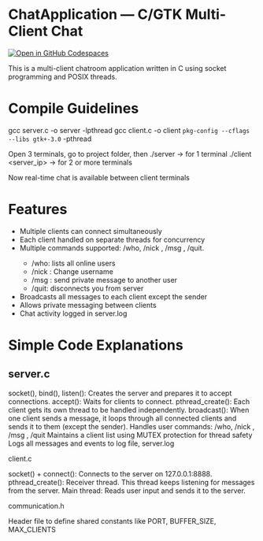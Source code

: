 # ChatApplication — C/GTK Multi-Client Chat

[![Open in GitHub Codespaces](https://github.com/codespaces/badge.svg)](https://codespaces.new/msaintjean27/ChatApplication?quickstart=1)

This is a multi-client chatroom application written in C using socket programming and POSIX threads.

# Compile Guidelines

gcc server.c -o server -lpthread
gcc client.c -o client `pkg-config --cflags --libs gtk+-3.0` -pthread

Open 3 terminals, go to project folder, then 
./server -> for 1 terminal
./client <server_ip> <port> -> for 2 or more terminals

Now real-time chat is available between client terminals

# Features
- Multiple clients can connect simultaneously 
- Each client handled on separate threads for concurrency
- Multiple commands supported: /who, /nick <newname>, /msg <user> <text>, /quit. 
	- /who: lists all online users
	- /nick <newname>: Change username
	- /msg <user> <text>: send private message to another user
	- /quit: disconnects you from server
- Broadcasts all messages to each client except the sender
- Allows private messaging between clients
- Chat activity logged in server.log

# Simple Code Explanations
## server.c

socket(), bind(), listen(): Creates the server and prepares it to accept connections.
accept(): Waits for clients to connect.
pthread_create(): Each client gets its own thread to be handled independently.
broadcast(): When one client sends a message, it loops through all connected clients and sends it to them (except the sender).
Handles user commands: /who, /nick <newname>, /msg <user> <text>, /quit
Maintains a client list using MUTEX protection for thread safety
Logs all messages and events to log file, server.log


client.c

socket() + connect(): Connects to the server on 127.0.0.1:8888.
pthread_create(): Receiver thread. This thread keeps listening for messages from the server.
Main thread: Reads user input and sends it to the server.

communication.h

Header file to define shared constants like PORT, BUFFER_SIZE, MAX_CLIENTS
